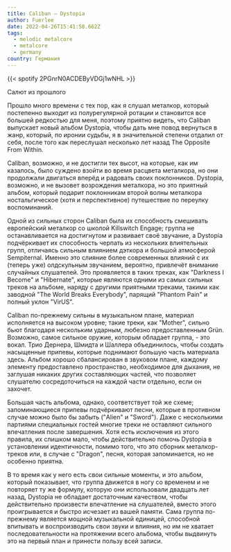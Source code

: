 ```yaml
---
title: Caliban — Dystopia
author: Fuerlee
date: 2022-04-26T15:41:58.662Z
tags:
  - melodic metalcore
  - metalcore
  - germany
country: Германия
---
```

{{< spotify 2PGnrN0ACDEByVDGj1wNHL >}}

Салют из прошлого

Прошло много времени с тех пор, как я слушал металкор, который постепенно выходит из полурегулярной ротации и становится все большей редкостью для меня, поэтому приятно видеть, что Caliban выпускает новый альбом Dystopia, чтобы дать мне повод вернуться в жанр, который, по иронии судьбы, я в значительной степени отдалил от себя, после того как переслушал несколько лет назад The Opposite From Within.

Caliban, возможно, и не достигли тех высот, на которые, как им казалось, было суждено взойти во время расцвета металкора, но они продолжали двигаться вперёд и радовать своих поклонников. Dystopia, возможно, и не вызовет возрождения металкора, но это приятный альбом, который подарит поклонникам второй волны металкора ностальгическое (хотя и перспективное) путешествие по переулку воспоминаний.

Одной из сильных сторон Caliban была их способность смешивать европейский металкор со школой Killswitch Engage; группа не останавливается на достигнутом и развивает своё звучание, а Dystopia подчёркивает их способность черпать из нескольких влиятельных групп, отличаясь сильным влиянием дэткора и большой атмосферой Sempiternal. Именно это слияние более современных влияний с их (теперь уже) олдскульным звучанием, вероятно, привлечёт внимание случайных слушателей. Это проявляется в таких треках, как "Darkness I Become" и "Hibernate", которые являются одними из самых сильных треков на альбоме, наряду с другими приятными треками, такими как заводной "The World Breaks Everybody", парящий "Phantom Pain" и полный уклон "VirUS".

Caliban по-прежнему сильны в музыкальном плане, материал исполняется на высоком уровне; такие треки, как "Mother", сильно бьют благодаря нескольким ударным, любезно предоставленным Grün. Возможно, самое сильное оружие, которым обладает группа, - это вокал. Трио Дернера, Шмидта и Шаллера объединилось, чтобы создать насыщенные припевы, которые поднимают большую часть материала здесь. Альбом хорошо сбалансирован в звуковом плане, каждому элементу предоставлено пространство, необходимое для дыхания, не заглушая никаких других составляющих частей, что позволяет слушателю сосредоточиться на каждой части отдельно, если он захочет.

Большая часть альбома, однако, соответствует той же схеме; запоминающиеся припевы подчёркивают песни, которые в противном случае можно было бы забыть ("Alien" и "Sword"). Даже с несколькими партиями специальных гостей многие треки не оставляют сильного впечатления после завершения. Хотя есть исключения из этого правила, их слишком мало, чтобы действительно помочь Dystopia в установлении идентичности, помимо того, что это сборник металкор-треков или, в случае с "Dragon", песня, которая запоминается, но не особенно приятна.

В то время как у него есть свои сильные моменты, и это альбом, который показывает, что группа движется в ногу со временем и не повторяет ту же формулу, которую они использовали двадцать лет назад, Dystopia не обладает достаточным качеством, чтобы действительно произвести впечатление на слушателей, вместо этого проигрывается и быстро исчезает из вашей памяти. Сама группа по-прежнему является мощной музыкальной единицей, способной впитывать и воспроизводить свои звуки и влияния, но им не хватает последовательности на протяжении всего альбома, чтобы выдвинуть это на первый план и принести пользу всей записи.
